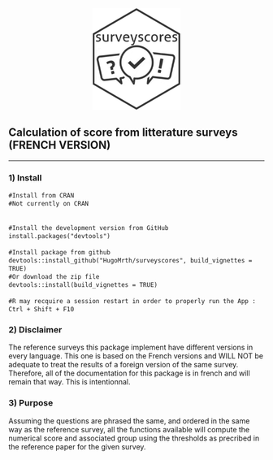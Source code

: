 <p align="center">
<img src="inst/logo.png" height="200"/> 
</p>

## Calculation of score from litterature surveys (FRENCH VERSION)
  
  
***

 ### 1) Install

```
#Install from CRAN 
#Not currently on CRAN

  
#Install the development version from GitHub  
install.packages("devtools")

#Install package from github
devtools::install_github("HugoMrth/surveyscores", build_vignettes = TRUE)
#Or download the zip file
devtools::install(build_vignettes = TRUE)

#R may recquire a session restart in order to properly run the App : Ctrl + Shift + F10
```

### 2) Disclaimer

The reference surveys this package implement have different versions in every language. This one is based on the French versions and WILL NOT be adequate to treat the results of a foreign version of the same survey.
Therefore, all of the documentation for this package is in french and will remain that way. This is intentionnal.

  
### 3) Purpose

Assuming the questions are phrased the same, and ordered in the same way as the reference survey, all the functions available will compute the numerical score and associated group using the thresholds as precribed
in the reference paper for the given survey.




